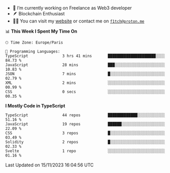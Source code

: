 - 🔭 I’m currently working on Freelance as Web3 developer
- 🪶 Blockchain Enthusiast
- 👨‍💻 You can visit my [website](https://f1tch.xyz) or contact me on [`f1tch@proton.me`](mailto:f1tch@proton.me)

<!--START_SECTION:waka-->
📊 **This Week I Spent My Time On** 

```text
🕑︎ Time Zone: Europe/Paris

💬 Programming Languages: 
TypeScript               3 hrs 41 mins       █████████████████████░░░░   84.73 % 
JavaScript               28 mins             ███░░░░░░░░░░░░░░░░░░░░░░   10.83 % 
JSON                     7 mins              █░░░░░░░░░░░░░░░░░░░░░░░░   02.79 % 
XML                      2 mins              ░░░░░░░░░░░░░░░░░░░░░░░░░   00.99 % 
CSS                      0 secs              ░░░░░░░░░░░░░░░░░░░░░░░░░   00.35 % 
```

**I Mostly Code in TypeScript** 

```text
TypeScript               44 repos            █████████████░░░░░░░░░░░░   51.16 % 
JavaScript               19 repos            ██████░░░░░░░░░░░░░░░░░░░   22.09 % 
CSS                      3 repos             █░░░░░░░░░░░░░░░░░░░░░░░░   03.49 % 
Solidity                 2 repos             █░░░░░░░░░░░░░░░░░░░░░░░░   02.33 % 
Svelte                   1 repo              ░░░░░░░░░░░░░░░░░░░░░░░░░   01.16 % 
```




 Last Updated on 15/11/2023 16:04:56 UTC
<!--END_SECTION:waka-->

